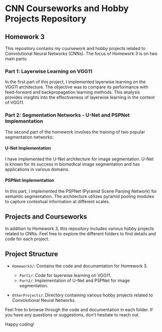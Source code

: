 # CNN Courseworks and Hobby Projects Repository

## Homework 3

This repository contains my coursework and hobby projects related to Convolutional Neural Networks (CNNs). The focus of Homework 3 is on two main parts:

### Part 1: Layerwise Learning on VGG11

In the first part of this project, I implemented layerwise learning on the VGG11 architecture. The objective was to compare its performance with feed-forward and backpropagation learning methods. This analysis provides insights into the effectiveness of layerwise learning in the context of VGG11.

### Part 2: Segmentation Networks - U-Net and PSPNet Implementation

The second part of the homework involves the training of two popular segmentation networks:

#### U-Net Implementation
I have implemented the U-Net architecture for image segmentation. U-Net is known for its success in biomedical image segmentation and has applications in various domains.

#### PSPNet Implementation
In this part, I implemented the PSPNet (Pyramid Scene Parsing Network) for semantic segmentation. The architecture utilizes pyramid pooling modules to capture contextual information at different scales.

## Projects and Courseworks

In addition to Homework 3, this repository includes various hobby projects related to CNNs. Feel free to explore the different folders to find details and code for each project.

## Project Structure

- `Homework3/`: Contains the code and documentation for Homework 3.
  - `Part1/`: Code for layerwise learning on VGG11.
  - `Part2/`: Implementation of U-Net and PSPNet for image segmentation.

- `OtherProjects/`: Directory containing various hobby projects related to Convolutional Neural Networks.

Feel free to browse through the code and documentation in each folder. If you have any questions or suggestions, don't hesitate to reach out.

Happy coding!
